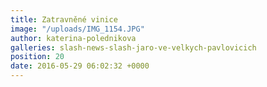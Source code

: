```yaml
---
title: Zatravněné vinice
image: "/uploads/IMG_1154.JPG"
author: katerina-polednikova
galleries: slash-news-slash-jaro-ve-velkych-pavlovicich
position: 20
date: 2016-05-29 06:02:32 +0000
---
```

